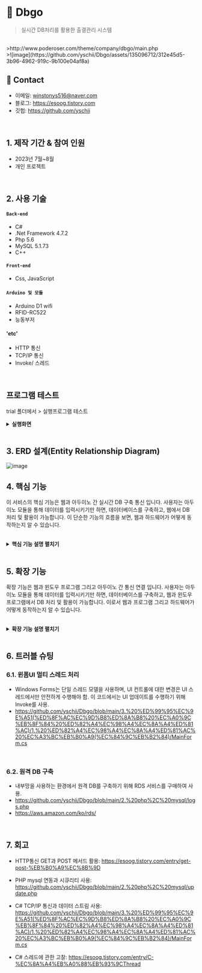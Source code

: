 # :pushpin: Dbgo
>실시간 DB처리를 활용한 출결관리 시스템
</br>
>http://www.poderoser.com/theme/company/dbgo/main.php
</br>
>![image](https://github.com/yschii/Dbgo/assets/135096712/312e45d5-3b96-4962-919c-9b100e04af8a)
</br>

## :pushpin: Contact
- 이메일: winstonys516@naver.com
- 블로그: https://esoog.tistory.com
- 깃헙: https://github.com/yschii
</br>

## 1. 제작 기간 & 참여 인원
- 2023년 7월~8월
- 개인 프로젝트
</br>

## 2. 사용 기술
#### `Back-end`
  - C#
  - .Net Framework 4.7.2
  - Php 5.6
  - MySQL 5.1.73
  - C++
#### `Front-end`
  - Css, JavaScript
#### `Arduino 및 모듈`
  - Arduino D1 wifi
  - RFID-RC522
  - 능동부저
#### 'etc'
  - HTTP 통신
  - TCP/IP 통신
  - Invoke/ 스레드
</br>



## 프로그램 테스트
trial 폴더에서 > 실행프로그램 테스트
<details>
<summary><b>실행화면</b></summary>
<div markdown="1">

![스크린샷 2023-10-17 231613](https://github.com/yschii/Dbgo/assets/135096712/75519f62-22cc-40a3-b354-3d935ec9a5e6)
</br>
![스크린샷 2023-10-17 231735](https://github.com/yschii/Dbgo/assets/135096712/819f6431-58af-4832-a0e2-a195dfbf3aba)
</br>
![스크린샷 2023-10-17 231803](https://github.com/yschii/Dbgo/assets/135096712/88df2250-2be1-48a9-84bd-6adbdfa1a4db)
</br>
![스크린샷 2023-10-17 231821](https://github.com/yschii/Dbgo/assets/135096712/71b18692-96db-4bfb-907e-75ebd77d2900)
</br>
![스크린샷 2023-10-17 231842](https://github.com/yschii/Dbgo/assets/135096712/80d20bbe-d90c-4392-8d09-72387bc02681)
</br>
![스크린샷 2023-10-17 231900](https://github.com/yschii/Dbgo/assets/135096712/2f041627-34e4-4287-9ca6-962504dc7e34)
</br>
![스크린샷 2023-10-17 231916](https://github.com/yschii/Dbgo/assets/135096712/6d40a7e8-eb64-4859-8506-6efec0f3c3cb)

</div>
</details>
</br>


## 3. ERD 설계(Entity Relationship Diagram)
![image](https://github.com/yschii/Dbgo/assets/135096712/3fa639a2-5f45-4031-b4fe-f6953188f9a2)
</br>


## 4. 핵심 기능
이 서비스의 핵심 기능은 웹과 아두이노 간 실시간 DB 구축 통신 입니다.
사용자는 아두이노 모듈을 통해 데이터를 입력시키기만 하면, 데이터베이스를 구축하고, 
웹에서 DB 처리 및 활용이 가능합니다.
이 단순한 기능의 흐름을 보면, 웹과 하드웨어가 어떻게 동작하는지 알 수 있습니다.  
</br>

<details>
<summary><b>핵심 기능 설명 펼치기</b></summary>
<div markdown="1">

### 4.1. 전체 흐름
![image](https://github.com/yschii/Dbgo/assets/135096712/1c501ce6-45a2-425e-b130-891fed9a3030)
* rds 사용료 부담으로 카드 테스트 키오스크는 로컬 mysql로 변경 사용
</br>



### 4.2. 아두이노 RFID모듈을 통한 카드 인식 및 http 통신으로 데이터 보내기기
![image](https://github.com/yschii/Dbgo/assets/135096712/3cbbd4e1-a9e8-4723-98cb-aa6e167942d4)
https://github.com/yschii/Dbgo/blob/main/1.%20rfid/memberCard_register/memberCard_register.ino
</br>


### 4.3. Php 서버 사이드 측에서 데이터 로직 구현 및 DB에 데이터 저장
![image](https://github.com/yschii/Dbgo/assets/135096712/856d5496-187c-497d-abd6-56d12991de57)
https://github.com/yschii/Dbgo/blob/main/2.%20php%2C%20mysql/register.php
</br>


### 4.4. Web에서 데이터 출력
![image](https://github.com/yschii/Dbgo/assets/135096712/6a8972d2-6544-494d-bb4b-c6666b758e14)
https://github.com/yschii/Dbgo/blob/main/2.%20php%2C%20mysql/admin.php
</br>


### 4.5. 실시간 태그 인식으로 DB 구축
![image](https://github.com/yschii/Dbgo/assets/135096712/18889fb5-de78-45a5-9986-bf198cbd6769)
</div>
</details>
</br>



## 5. 확장 기능
확장 기능은 웹과 윈도우 프로그램 그리고 아두이노 간 통신 연결 입니다.
사용자는 아두이노 모듈을 통해 데이터를 입력시키기만 하면, 데이터베이스를 구축하고, 
웹과 윈도우프로그램에서 DB 처리 및 활용이 가능합니다.
이로서 웹과 프로그램 그리고 하드웨어가 어떻게 동작하는지 알 수 있습니다.  
</br>

<details>
<summary><b>확장 기능 설명 펼치기</b></summary>
<div markdown="1">


### 5.1. TCP/IP통신 활용한 윈도우 프로그램 서버 생성
![image](https://github.com/yschii/Dbgo/assets/135096712/380a04f6-bc21-437d-9ea6-86ff407a7119)
https://github.com/yschii/Dbgo/blob/main/3.%20%ED%99%95%EC%9E%A51(%ED%8F%AC%EC%9D%B8%ED%8A%B8%20%EC%A0%9C%EB%8F%84%20%ED%82%A4%EC%98%A4%EC%8A%A4%ED%81%AC)/1.%20%ED%82%A4%EC%98%A4%EC%8A%A4%ED%81%AC%20%EC%A3%BC%EB%B0%A9(%EC%84%9C%EB%B2%84)/MainForm.cs
</br>

### 5.2. 시리얼통신으로 아두이노와 연결. TCP/IP통신으로 윈도우 프로그램 서버와 연결. Mysql DB연동 클라이언트 생성
![image](https://github.com/yschii/Dbgo/assets/135096712/11a8ac92-8011-48a4-af09-4294f25d5bba)
https://github.com/yschii/Dbgo/blob/main/3.%20%ED%99%95%EC%9E%A51(%ED%8F%AC%EC%9D%B8%ED%8A%B8%20%EC%A0%9C%EB%8F%84%20%ED%82%A4%EC%98%A4%EC%8A%A4%ED%81%AC)/2.%20%ED%82%A4%EC%98%A4%EC%8A%A4%ED%81%AC%20%EA%B3%A0%EA%B0%9D/Kiosk.cs
</br>

### 5.3. 알림판 뷰어 생성 및 데이터 출력
![image](https://github.com/yschii/Dbgo/assets/135096712/c1c4fce7-d7f4-47fc-b823-8f50be83f650)
https://github.com/yschii/Dbgo/blob/main/3.%20%ED%99%95%EC%9E%A51(%ED%8F%AC%EC%9D%B8%ED%8A%B8%20%EC%A0%9C%EB%8F%84%20%ED%82%A4%EC%98%A4%EC%8A%A4%ED%81%AC)/3.%20%ED%82%A4%EC%98%A4%EC%8A%A4%ED%81%AC%20%EC%95%8C%EB%A6%BC%ED%8C%90/Notes.cs
</br>
</div>
</details>

</br>


## 6. 트러블 슈팅
### 6.1. 윈폼UI 멀티 스레드 처리
- Windows Forms는 단일 스레드 모델을 사용하며, UI 컨트롤에 대한 변경은 UI 스레드에서만 안전하게 수행해야 함. 이 코드에서는 UI 업데이트를 수행하기 위해 Invoke를 사용.
- https://github.com/yschii/Dbgo/blob/main/3.%20%ED%99%95%EC%9E%A51(%ED%8F%AC%EC%9D%B8%ED%8A%B8%20%EC%A0%9C%EB%8F%84%20%ED%82%A4%EC%98%A4%EC%8A%A4%ED%81%AC)/1.%20%ED%82%A4%EC%98%A4%EC%8A%A4%ED%81%AC%20%EC%A3%BC%EB%B0%A9(%EC%84%9C%EB%B2%84)/MainForm.cs
</br>


### 6.2. 원격 DB 구축
- 내부망을 사용하는 환경에서 원격 DB를 구축하기 위해 RDS 서비스를 구매하여 사용.
- https://github.com/yschii/Dbgo/blob/main/2.%20php%2C%20mysql/logs.php
- https://aws.amazon.com/ko/rds/
</br>



## 7. 회고 
- HTTP통신 GET과 POST 메서드 활용: https://esoog.tistory.com/entry/get-post-%EB%B0%A9%EC%8B%9D
  
- PHP mysql 연동과 시큐리티 사용: https://github.com/yschii/Dbgo/blob/main/2.%20php%2C%20mysql/update.php
  
- C# TCP/IP 통신과 데이터 스트림 사용: https://github.com/yschii/Dbgo/blob/main/3.%20%ED%99%95%EC%9E%A51(%ED%8F%AC%EC%9D%B8%ED%8A%B8%20%EC%A0%9C%EB%8F%84%20%ED%82%A4%EC%98%A4%EC%8A%A4%ED%81%AC)/1.%20%ED%82%A4%EC%98%A4%EC%8A%A4%ED%81%AC%20%EC%A3%BC%EB%B0%A9(%EC%84%9C%EB%B2%84)/MainForm.cs
  
- C# 스레드에 관한 고찰: https://esoog.tistory.com/entry/C-%EC%8A%A4%EB%A0%88%EB%93%9CThread
  </br>
